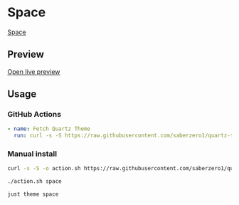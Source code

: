 # Space

[Space](https://bhappen.com)

## Preview

[Open live preview](https://quartz-themes.github.io/space/)

## Usage

### GitHub Actions

```yaml
- name: Fetch Quartz Theme
  run: curl -s -S https://raw.githubusercontent.com/saberzero1/quartz-themes/master/action.sh | bash -s -- space
```

### Manual install

```bash
curl -s -S -o action.sh https://raw.githubusercontent.com/saberzero1/quartz-themes/master/action.sh

./action.sh space
```

```bash
just theme space
```
